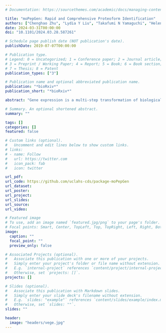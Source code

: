 ```yaml
---
# Documentation: https://sourcethemes.com/academic/docs/managing-content/

title: "moPepGen: Rapid and Comprehensive Proteoform Identification"
authors: ["Chenghao Zhu", "Lydia Y Liu", "Takafumi N Yamaguchi", "Helen Zhu", "Rupert Hugh-White", "Julie Livingstone", "Yash Patel", "Thomas Kislinger", "Paul C Boutros"]
date: 2024-03-31T00:00:00
doi: "10.1101/2024.03.28.587261"

# Schedule page publish date (NOT publication's date).
publishDate: 2019-07-07T00:00:00

# Publication type.
# Legend: 0 = Uncategorized; 1 = Conference paper; 2 = Journal article;
# 3 = Preprint / Working Paper; 4 = Report; 5 = Book; 6 = Book section;
# 7 = Thesis; 8 = Patent
publication_types: ["3"]

# Publication name and optional abbreviated publication name.
publication: "*bioRxiv*"
publication_short: "*bioRxiv*"

abstract: "Gene expression is a multi-step transformation of biological information from its storage form (DNA) into functional forms (protein and some RNAs). Regulatory activities at each step of this transformation multiply a single gene into a myriad of proteoforms. Proteogenomics is the study of how genomic and transcriptomic variation creates this proteoform diversity, and is limited by the challenges of modeling the complexities of gene-expression. We therefore created moPepGen, a graph-based algorithm that comprehensively enumerates proteoforms in linear time. moPepGen works with multiple technologies, in multiple species and on all types of genetic and transcriptomic data. In human cancer proteomes, it detects and quantifies previously unobserved noncanonical peptides arising from germline and somatic genomic variants, noncoding open reading frames, RNA fusions and RNA circularization. By enabling efficient identification and quantitation of previously hidden proteins in both existing and new proteomic data, moPepGen facilitates all proteogenomics applications. It is available at: https://github.com/uclahs-cds/package-moPepGen."

# Summary. An optional shortened abstract.
summary: ""

tags: []
categories: []
featured: false

# Custom links (optional).
#   Uncomment and edit lines below to show custom links.
# links:
# - name: Follow
#   url: https://twitter.com
#   icon_pack: fab
#   icon: twitter

url_pdf:
url_code: https://github.com/uclahs-cds/package-moPepGen
url_dataset:
url_poster:
url_project:
url_slides:
url_source:
url_video:

# Featured image
# To use, add an image named `featured.jpg/png` to your page's folder.
# Focal points: Smart, Center, TopLeft, Top, TopRight, Left, Right, BottomLeft, Bottom, BottomRight.
image:
  caption: ""
  focal_point: ""
  preview_only: false

# Associated Projects (optional).
#   Associate this publication with one or more of your projects.
#   Simply enter your project's folder or file name without extension.
#   E.g. `internal-project` references `content/project/internal-project/index.md`.
#   Otherwise, set `projects: []`.
projects: []

# Slides (optional).
#   Associate this publication with Markdown slides.
#   Simply enter your slide deck's filename without extension.
#   E.g. `slides: "example"` references `content/slides/example/index.md`.
#   Otherwise, set `slides: ""`.
slides: ""

header:
  image: "headers/vege.jpg"
---
```

